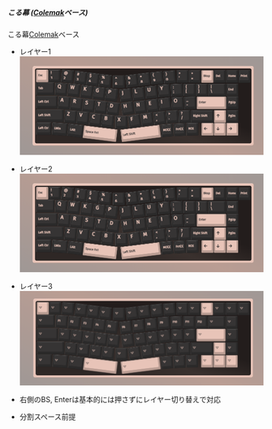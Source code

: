 ##### こる幕 ([Colemak][colemak_hp]ベース)

<detail>
<summary>こる幕<a href="https://colemak.com">Colemak</a>ベース</summary>

- レイヤー1
![layer0][layer1_img]

- レイヤー2
![layer1][layer1_img]

- レイヤー3
![layer2][layer3_img]

- 右側のBS, Enterは基本的には押さずにレイヤー切り替えで対応
- 分割スペース前提
</detail>

[colemak_hp]: https://colemak.com
[layer1_img]: ./keyboards/aks068/alice_68.korumaku.layer0.png
[layer2_img]: ./keyboards/aks068/alice_68.korumaku.layer1.png
[layer3_img]: ./keyboards/aks068/alice_68.korumaku.layer2.png